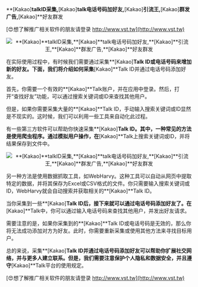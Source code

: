 **[Kakao]**talkID采集,**[Kakao]**talk电话号码加好友,**[Kakao]**引流王,**[Kakao]**群发广告,**[Kakao]**好友群发

[😍想了解推广相关软件的朋友请登录 http://www.vst.tw](http://www.vst.tw)

 <center><img src="https://vst.tw/MP4/tuiguang/png/6.png" alt="**[Kakao]**talkID采集,**[Kakao]**talk电话号码加好友,**[Kakao]**引流王,**[Kakao]**群发广告,**[Kakao]**好友群发"></center>

在实际使用过程中，有时候我们需要通过采集**[Kakao]**Talk ID或电话号码来增加新的好友。下面，我们将介绍如何采集**[Kakao]**Talk ID并通过电话号码添加好友。

首先，你需要一个有效的**[Kakao]**Talk账户，并在应用中登录。然后，打开“查找好友”功能，可以通过搜索关键词或ID来查找其他用户。

但是，如果你需要采集大量的**[Kakao]**Talk ID，手动输入搜索关键词或ID显然是不现实的。这时候，我们可以利用一些工具来自动化此过程。

有一些第三方软件可以帮助你快速采集**[Kakao]**Talk ID。其中，一种常见的方法是使用爬虫程序。通过模拟用户操作，在**[Kakao]**Talk上搜索关键词或ID，并将结果保存到文件中。

 <center><img src="https://vst.tw/MP4/tuiguang/png/7.png" alt="**[Kakao]**talkID采集,**[Kakao]**talk电话号码加好友,**[Kakao]**引流王,**[Kakao]**群发广告,**[Kakao]**好友群发"></center>

另一种方法是使用数据抓取工具，如WebHarvy。这种工具可以自动从网页中提取特定的数据，并将其保存为Excel或CSV格式的文件。你只需要输入搜索关键词或ID，WebHarvy就会自动搜索并获取相关的**[Kakao]**Talk ID。

当你采集到一些**[Kakao]**Talk ID后，接下来就可以通过电话号码添加好友了。在**[Kakao]**Talk中，你可以通过输入电话号码来查找其他用户，并发出好友请求。

需要注意的是，如果你采集到的**[Kakao]**Talk ID或电话号码是无效的，那么你将无法成功添加对方为好友。此时，你需要重新采集或使用其他方法来寻找目标用户。

总的来说，采集**[Kakao]**Talk ID并通过电话号码添加好友可以帮助你扩展社交网络，并与更多人建立联系。但是，我们需要注意保护个人隐私和数据安全，并且遵守**[Kakao]**Talk平台的使用规定。

[😍想了解推广相关软件的朋友请登录 http://www.vst.tw](http://www.vst.tw)



